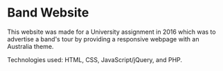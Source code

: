 # Band Website

This website was made for a University assignment in 2016 which was to advertise a band's tour by providing a responsive webpage with an Australia theme.

Technologies used: HTML, CSS, JavaScript/jQuery, and PHP.
